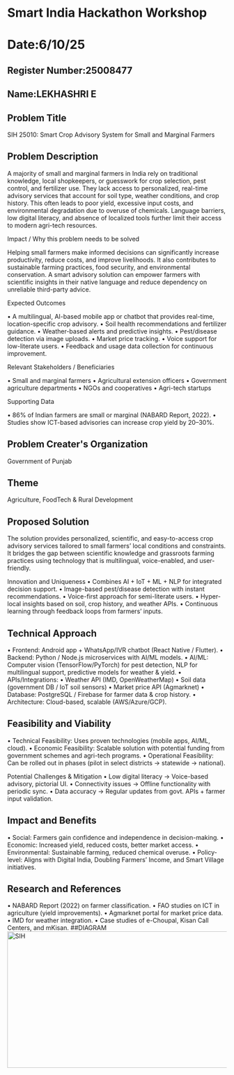 # Smart India Hackathon Workshop
# Date:6/10/25
## Register Number:25008477
## Name:LEKHASHRI E
## Problem Title
SIH 25010: Smart Crop Advisory System for Small and Marginal Farmers
## Problem Description
A majority of small and marginal farmers in India rely on traditional knowledge, local shopkeepers, or guesswork for crop selection, pest control, and fertilizer use. They lack access to personalized, real-time advisory services that account for soil type, weather conditions, and crop history. This often leads to poor yield, excessive input costs, and environmental degradation due to overuse of chemicals. Language barriers, low digital literacy, and absence of localized tools further limit their access to modern agri-tech resources.

Impact / Why this problem needs to be solved

Helping small farmers make informed decisions can significantly increase productivity, reduce costs, and improve livelihoods. It also contributes to sustainable farming practices, food security, and environmental conservation. A smart advisory solution can empower farmers with scientific insights in their native language and reduce dependency on unreliable third-party advice.

Expected Outcomes

• A multilingual, AI-based mobile app or chatbot that provides real-time, location-specific crop advisory.
• Soil health recommendations and fertilizer guidance.
• Weather-based alerts and predictive insights.
• Pest/disease detection via image uploads.
• Market price tracking.
• Voice support for low-literate users.
• Feedback and usage data collection for continuous improvement.

Relevant Stakeholders / Beneficiaries

• Small and marginal farmers
• Agricultural extension officers
• Government agriculture departments
• NGOs and cooperatives
• Agri-tech startups

Supporting Data

• 86% of Indian farmers are small or marginal (NABARD Report, 2022).
• Studies show ICT-based advisories can increase crop yield by 20–30%.

## Problem Creater's Organization
Government of Punjab

## Theme
Agriculture, FoodTech & Rural Development

## Proposed Solution
 The solution provides personalized, scientific, and easy-to-access crop advisory services tailored to small farmers’ local conditions and constraints. It bridges the gap between scientific knowledge and grassroots farming practices using technology that is multilingual, voice-enabled, and user-friendly.

Innovation and Uniqueness
	 •	Combines AI + IoT + ML + NLP for integrated decision support.
	•	Image-based pest/disease detection with instant recommendations.
	•	Voice-first approach for semi-literate users.
	•	Hyper-local insights based on soil, crop history, and weather APIs.
	•	Continuous learning through feedback loops from farmers’ inputs.



## Technical Approach
•	Frontend: Android app + WhatsApp/IVR chatbot (React Native / Flutter).
	•	Backend: Python / Node.js microservices with AI/ML models.
	•	AI/ML: Computer vision (TensorFlow/PyTorch) for pest detection, NLP for multilingual support, predictive models for weather & yield.
	•	APIs/Integrations:
	•	Weather API (IMD, OpenWeatherMap)
	•	Soil data (government DB / IoT soil sensors)
	•	Market price API (Agmarknet)
	•	Database: PostgreSQL / Firebase for farmer data & crop history.
	•	Architecture: Cloud-based, scalable (AWS/Azure/GCP).


 
## Feasibility and Viability
•	Technical Feasibility: Uses proven technologies (mobile apps, AI/ML, cloud).
	•	Economic Feasibility: Scalable solution with potential funding from government schemes and agri-tech programs.
	•	Operational Feasibility: Can be rolled out in phases (pilot in select districts → statewide → national).

Potential Challenges & Mitigation
	•	Low digital literacy → Voice-based advisory, pictorial UI.
	•	Connectivity issues → Offline functionality with periodic sync.
	•	Data accuracy → Regular updates from govt. APIs + farmer input validation.


 
## Impact and Benefits
•	Social: Farmers gain confidence and independence in decision-making.
	•	Economic: Increased yield, reduced costs, better market access.
	•	Environmental: Sustainable farming, reduced chemical overuse.
	•	Policy-level: Aligns with Digital India, Doubling Farmers’ Income, and Smart Village initiatives.
 

## Research and References
•	NABARD Report (2022) on farmer classification.
	•	FAO studies on ICT in agriculture (yield improvements).
	•	Agmarknet portal for market price data.
	•	IMD for weather integration.
	•	Case studies of e-Choupal, Kisan Call Centers, and mKisan.
##DIAGRAM
<img width="609" height="313" alt="SIH" src="https://github.com/user-attachments/assets/02a6de7c-d52d-4ab6-83a8-9d4af89275fe" />

 
